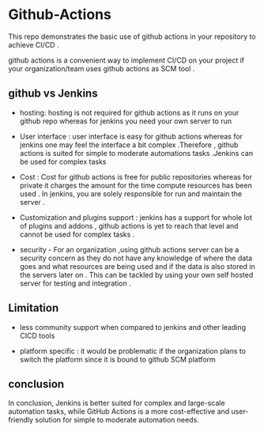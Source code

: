 # Github-Actions
This repo demonstrates the basic use of github actions in your repository to achieve CI/CD .

github actions is a convenient way to implement CI/CD on your project if your organization/team uses github actions as SCM tool .

## github vs Jenkins

- hosting: hosting is not required for github actions as it runs on your github repo whereas for jenkins you need your own server to run

- User interface : user interface is easy for github actions whereas for jenkins one may feel the interface a bit complex .Therefore , github actions is suited for simple to moderate automations tasks .Jenkins can be used for complex tasks

- Cost : Cost for github actions is free for public repositories whereas for private it charges the amount for the time compute resources has been used . In jenkins, you are solely responsible for run and maintain the server .

- Customization and plugins support : jenkins has a support for whole lot of plugins and addons , github actions is yet to reach that level and cannot be used for complex tasks .

- security - For an organization ,using github actions server can be a security concern as they do not have any knowledge of where the data goes and what resources are being used and if the data is also stored in the servers later on . This can be tackled by using your own self hosted server for testing and integration .

## Limitation 

- less community support when compared to jenkins and other leading CICD tools

- platform specific : it would be problematic if the organization plans to switch the platform since it is bound to github SCM platform

## conclusion

In conclusion, Jenkins is better suited for complex and large-scale automation tasks, while GitHub Actions is a more cost-effective and user-friendly solution for simple to moderate automation needs.